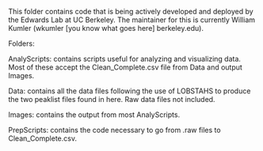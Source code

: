This folder contains code that is being actively developed and deployed by the Edwards Lab at UC Berkeley. The maintainer for this is currently William Kumler (wkumler [you know what goes here] berkeley.edu). 

Folders:

AnalyScripts: contains scripts useful for analyzing and visualizing data. Most of these accept the Clean_Complete.csv file from Data and output Images.

Data: contains all the data files following the use of LOBSTAHS to produce the two peaklist files found in here. Raw data files not included.

Images: contains the output from most AnalyScripts.

PrepScripts: contains the code necessary to go from .raw files to Clean_Complete.csv.
